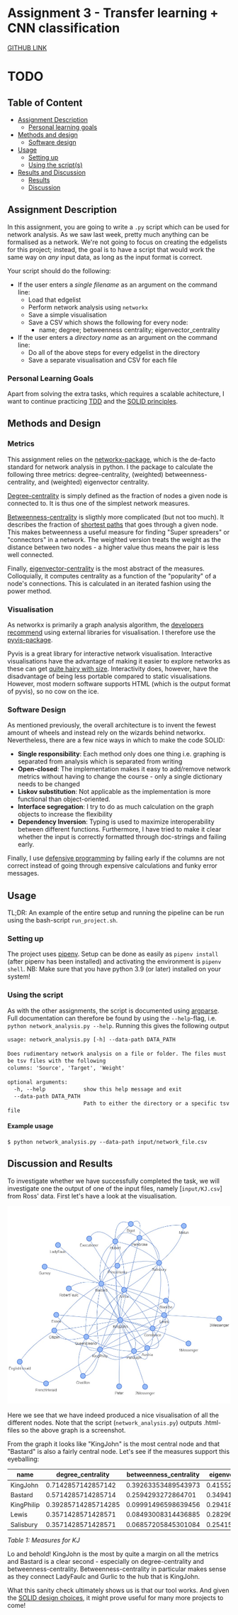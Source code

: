 # Assignment 3 - Transfer learning + CNN classification
[GITHUB LINK](https://github.com/Rysias/cds-assignments/tree/main/language-assignments/language-a3)

# TODO

## Table of Content
- [Assignment Description](#assignment-description)
    * [Personal learning goals](#personal-learning-goals)
- [Methods and design](#methods-and-design)
    * [Software design](#software-design)
- [Usage](#usage)
    * [Setting up](#setting-up)
    * [Using the script(s)](#using-the-scripts)
- [Results and Discussion](#results-and-discussion)
    * [Results](#results)
    * [Discussion](#discussion)

## Assignment Description
In this assignment, you are going to write a ```.py``` script which can be used for network analysis. As we saw last week, pretty much anything can be formalised as a network. We're not going to focus on creating the edgelists for this project; instead, the goal is to have a script that would work the same way on _any_ input data, as long as the input format is correct. 

Your script should do the following:

- If the user enters a _single filename_ as an argument on the command line:
  - Load that edgelist
  - Perform network analysis using ```networkx```
  - Save a simple visualisation
  - Save a CSV which shows the following for every node:
    - name; degree; betweenness centrality; eigenvector_centrality
- If the user enters a _directory name_ as an argument on the command line:
  - Do all of the above steps for every edgelist in the directory
  - Save a separate visualisation and CSV for each file


### Personal Learning Goals 
Apart from solving the extra tasks, which requires a scalable achitecture, I want to continue practicing [TDD](https://en.wikipedia.org/wiki/Test-driven_development) and the [SOLID principles](https://www.digitalocean.com/community/conceptual_articles/s-o-l-i-d-the-first-five-principles-of-object-oriented-design). 


## Methods and Design
### Metrics
This assignment relies on the [networkx-package](https://networkx.org/), which is the de-facto standard for network analysis in python. I the package to calculate the following three metrics: degree-centrality, (weighted) betweenness-centrality, and (weighted) eigenvector centrality. 

[Degree-centrality](https://networkx.org/documentation/stable/reference/algorithms/generated/networkx.algorithms.centrality.degree_centrality.html) is simply defined as the fraction of nodes a given node is connected to. It is thus one of the simplest network measures. 

[Betweenness-centrality](https://networkx.org/documentation/stable/reference/algorithms/generated/networkx.algorithms.centrality.betweenness_centrality.html) is sligthly more complicated (but not too much). It describes the fraction of [shortest paths](https://en.wikipedia.org/wiki/Shortest_path_problem) that goes through a given node. This makes betweenness a useful measure for finding "Super spreaders" or "connectors" in a network. The weighted version treats the weight as the distance between two nodes - a higher value thus means the pair is less well connected. 

Finally, [eigenvector-centrality](https://networkx.org/documentation/stable/reference/algorithms/generated/networkx.algorithms.centrality.eigenvector_centrality.html) is the most abstract of the measures. Colloquially, it computes centrality as a function of the "popularity" of a node's connections. This is calculated in an iterated fashion using the power method. 

### Visualisation
As networkx is primarily a graph analysis algorithm, the [developers recommend](https://networkx.org/documentation/stable/reference/drawing.html) using external libraries for visualisation. I therefore use the [pyvis-package](https://pyvis.readthedocs.io/en/latest/). 

Pyvis is a great library for interactive network visualisation. Interactive visualisations have the advantage of making it easier to explore networks as these can get [quite hairy with size](https://www.researchgate.net/profile/Henrique-Arruda/publication/332849164/figure/fig4/AS:759214012133383@1558022134731/Network-visualization-by-considering-ten-opinions.png). Interactivity does, however, have the disadvantage of being less portable compared to static visualisations. However, most modern software supports HTML (which is the output format of pyvis), so no cow on the ice. 

### Software Design
As mentioned previously, the overall architecture is to invent the fewest amount of wheels and instead rely on the wizards behind networkx. Nevertheless, there are a few nice ways in which to make the code SOLID: 

- **Single responsibility**: Each method only does one thing i.e. graphing is separated from analysis which is separated from writing
- **Open-closed**: The implementation makes it easy to add/remove network metrics without having to change the course - only a single dictionary needs to be changed
- **Liskov substitution**: Not applicable as the implementation is more functional than object-oriented. 
- **Interface segregation**: I try to do as much calculation on the graph objects to increase the flexibility
- **Dependency Inversion**: Typing is used to maximize interoperability between different functions. 
Furthermore, I have tried to make it clear whether the input is correctly formatted through doc-strings and failing early. 

Finally, I use [defensive programming](https://en.wikipedia.org/wiki/Defensive_programming) by failing early if the columns are not correct instead of going through expensive calculations and funky error messages. 

## Usage 
TL;DR: An example of the entire setup and running the pipeline can be run using the bash-script `run_project.sh`. 

### Setting up
The project uses [pipenv](https://pipenv-fork.readthedocs.io/en/latest/basics.html). Setup can be done as easily as `pipenv install` (after pipenv has been installed) and activating the environment is `pipenv shell`. NB: Make sure that you have python 3.9 (or later) installed on your system!

### Using the script
As with the other assignments, the script is documented using [argparse](https://docs.python.org/3/library/argparse.html). Full documentation can therefore be found by using the `--help`-flag, i.e. `python network_analysis.py --help`. Running this gives the following output 

```console
usage: network_analysis.py [-h] --data-path DATA_PATH

Does rudimentary network analysis on a file or folder. The files must be tsv files with the following
columns: 'Source', 'Target', 'Weight'

optional arguments:
  -h, --help            show this help message and exit
  --data-path DATA_PATH
                        Path to either the directory or a specific tsv file
``` 

#### Example usage

```console
$ python network_analysis.py --data-path input/network_file.csv
```
## Discussion and Results
To investigate whether we have successfully completed the task, we will investigate one the output of one of the input files, namely [`input/KJ.csv`] from Ross' data. First let's have a look at the visualisation.

![img](../imgs/a3_network_kj.jpg)

Here we see that we have indeed produced a nice visualisation of all the different nodes. Note that the script (`network_analysis.py`) outputs .html-files so the above graph is a screenshot. 

From the graph it looks like "KingJohn" is the most central node and that "Bastard" is also a fairly central node. Let's see if the measures support this eyeballing:  

name|degree_centrality|betweenness_centrality|eigenvector_centrality
-- | -- | -- | --
KingJohn|0.7142857142857142|0.39263353489543973|0.415529124477519
Bastard|0.5714285714285714|0.2594293272864701|0.34941357298082104
KingPhilip|0.39285714285714285|0.09991496598639456|0.2941853584467601
Lewis|0.3571428571428571|0.08493008314436885|0.2829693654619046
Salisbury|0.3571428571428571|0.06857205845301084|0.25415735668860473

*Table 1: Measures for KJ*

Lo and behold! KingJohn is the most by quite a margin on all the metrics and Bastard is a clear second - especially on degree-centrality and betweenness-centrality. Betweenness-centrality in particular makes sense as they connect LadyFaulc and Gurlic to the hub that is KingJohn. 

What this sanity check ultimately shows us is that our tool works. And given the [SOLID design choices](#software-design), it might prove useful for many more projects to come!
